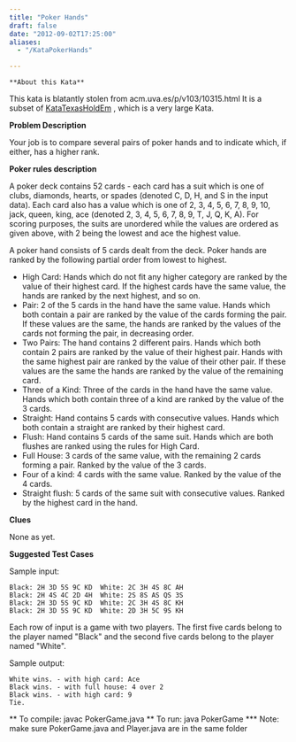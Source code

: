 ```yaml
---
title: "Poker Hands"
draft: false
date: "2012-09-02T17:25:00"
aliases:
  - "/KataPokerHands"

---
```

    **About this Kata**

This kata is blatantly stolen from acm.uva.es/p/v103/10315.html It is a
subset of [KataTexasHoldEm](/kata/TexasHoldEm) , which is a very large
Kata.

**Problem Description**

Your job is to compare several pairs of poker hands and to indicate
which, if either, has a higher rank.

**Poker rules description**

A poker deck contains 52 cards - each card has a suit which is one of
clubs, diamonds, hearts, or spades (denoted C, D, H, and S in the input
data). Each card also has a value which is one of 2, 3, 4, 5, 6, 7, 8,
9, 10, jack, queen, king, ace (denoted 2, 3, 4, 5, 6, 7, 8, 9, T, J, Q,
K, A). For scoring purposes, the suits are unordered while the values
are ordered as given above, with 2 being the lowest and ace the highest
value.

A poker hand consists of 5 cards dealt from the deck. Poker hands are
ranked by the following partial order from lowest to highest.

-   High Card: Hands which do not fit any higher category are ranked by
    the value of their highest card. If the highest cards have the same
    value, the hands are ranked by the next highest, and so on.
-   Pair: 2 of the 5 cards in the hand have the same value. Hands which
    both contain a pair are ranked by the value of the cards forming
    the pair. If these values are the same, the hands are ranked by the
    values of the cards not forming the pair, in decreasing order.
-   Two Pairs: The hand contains 2 different pairs. Hands which both
    contain 2 pairs are ranked by the value of their highest pair. Hands
    with the same highest pair are ranked by the value of their
    other pair. If these values are the same the hands are ranked by the
    value of the remaining card.
-   Three of a Kind: Three of the cards in the hand have the same value.
    Hands which both contain three of a kind are ranked by the value of
    the 3 cards.
-   Straight: Hand contains 5 cards with consecutive values. Hands which
    both contain a straight are ranked by their highest card.
-   Flush: Hand contains 5 cards of the same suit. Hands which are both
    flushes are ranked using the rules for High Card.
-   Full House: 3 cards of the same value, with the remaining 2 cards
    forming a pair. Ranked by the value of the 3 cards.
-   Four of a kind: 4 cards with the same value. Ranked by the value of
    the 4 cards.
-   Straight flush: 5 cards of the same suit with consecutive values.
    Ranked by the highest card in the hand.

**Clues**

None as yet.

**Suggested Test Cases**

Sample input:

    Black: 2H 3D 5S 9C KD  White: 2C 3H 4S 8C AH
    Black: 2H 4S 4C 2D 4H  White: 2S 8S AS QS 3S
    Black: 2H 3D 5S 9C KD  White: 2C 3H 4S 8C KH
    Black: 2H 3D 5S 9C KD  White: 2D 3H 5C 9S KH

Each row of input is a game with two players. The first five cards
belong to the player named "Black" and the second five cards belong to
the player named "White".

Sample output:

    White wins. - with high card: Ace 
    Black wins. - with full house: 4 over 2 
    Black wins. - with high card: 9
    Tie.
    
    
** To compile: javac PokerGame.java
** To run: java PokerGame
*** Note: make sure PokerGame.java and Player.java are in the same folder 
